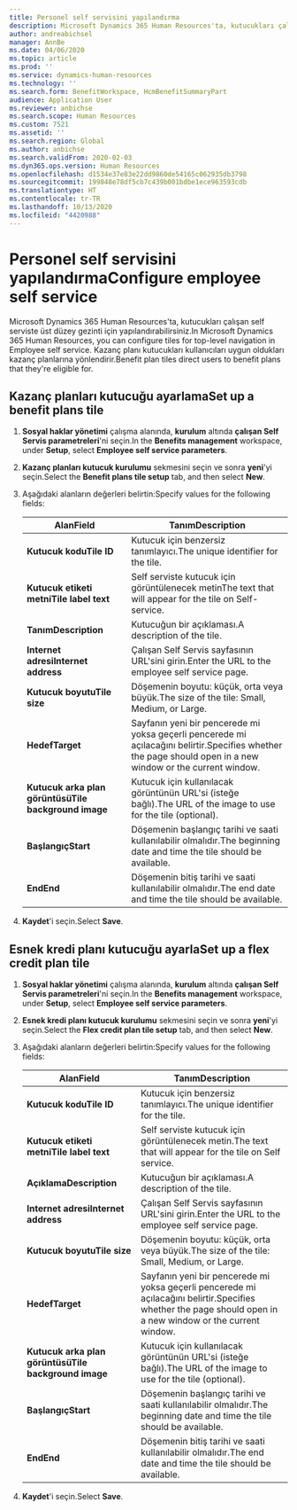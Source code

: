 ```yaml
---
title: Personel self servisini yapılandırma
description: Microsoft Dynamics 365 Human Resources'ta, kutucukları çalışan self serviste üst düzey gezinti için yapılandırabilirsiniz.
author: andreabichsel
manager: AnnBe
ms.date: 04/06/2020
ms.topic: article
ms.prod: ''
ms.service: dynamics-human-resources
ms.technology: ''
ms.search.form: BenefitWorkspace, HcmBenefitSummaryPart
audience: Application User
ms.reviewer: anbichse
ms.search.scope: Human Resources
ms.custom: 7521
ms.assetid: ''
ms.search.region: Global
ms.author: anbichse
ms.search.validFrom: 2020-02-03
ms.dyn365.ops.version: Human Resources
ms.openlocfilehash: d1534e37e83e22dd9860de54165c062935db3798
ms.sourcegitcommit: 199848e78df5cb7c439b001bdbe1ece963593cdb
ms.translationtype: HT
ms.contentlocale: tr-TR
ms.lasthandoff: 10/13/2020
ms.locfileid: "4420988"
---
```

# <a name="configure-employee-self-service"></a><span data-ttu-id="473a6-103">Personel self servisini yapılandırma</span><span class="sxs-lookup"><span data-stu-id="473a6-103">Configure employee self service</span></span>

<span data-ttu-id="473a6-104">Microsoft Dynamics 365 Human Resources'ta, kutucukları çalışan self serviste üst düzey gezinti için yapılandırabilirsiniz.</span><span class="sxs-lookup"><span data-stu-id="473a6-104">In Microsoft Dynamics 365 Human Resources, you can configure tiles for top-level navigation in Employee self service.</span></span> <span data-ttu-id="473a6-105">Kazanç planı kutucukları kullanıcıları uygun oldukları kazanç planlarına yönlendirir.</span><span class="sxs-lookup"><span data-stu-id="473a6-105">Benefit plan tiles direct users to benefit plans that they're eligible for.</span></span>

## <a name="set-up-a-benefit-plans-tile"></a><span data-ttu-id="473a6-106">Kazanç planları kutucuğu ayarlama</span><span class="sxs-lookup"><span data-stu-id="473a6-106">Set up a benefit plans tile</span></span>

1. <span data-ttu-id="473a6-107">**Sosyal haklar yönetimi** çalışma alanında, **kurulum** altında **çalışan Self Servis parametreleri**'ni seçin.</span><span class="sxs-lookup"><span data-stu-id="473a6-107">In the **Benefits management** workspace, under **Setup**, select **Employee self service parameters**.</span></span>

2. <span data-ttu-id="473a6-108">**Kazanç planları kutucuk kurulumu** sekmesini seçin ve sonra **yeni**'yi seçin.</span><span class="sxs-lookup"><span data-stu-id="473a6-108">Select the **Benefit plans tile setup** tab, and then select **New**.</span></span>

3. <span data-ttu-id="473a6-109">Aşağıdaki alanların değerleri belirtin:</span><span class="sxs-lookup"><span data-stu-id="473a6-109">Specify values for the following fields:</span></span>

   | <span data-ttu-id="473a6-110">Alan</span><span class="sxs-lookup"><span data-stu-id="473a6-110">Field</span></span> | <span data-ttu-id="473a6-111">Tanım</span><span class="sxs-lookup"><span data-stu-id="473a6-111">Description</span></span> |
   | --- | --- |
   | <span data-ttu-id="473a6-112">**Kutucuk kodu**</span><span class="sxs-lookup"><span data-stu-id="473a6-112">**Tile ID**</span></span> | <span data-ttu-id="473a6-113">Kutucuk için benzersiz tanımlayıcı.</span><span class="sxs-lookup"><span data-stu-id="473a6-113">The unique identifier for the tile.</span></span> |
   | <span data-ttu-id="473a6-114">**Kutucuk etiketi metni**</span><span class="sxs-lookup"><span data-stu-id="473a6-114">**Tile label text**</span></span> | <span data-ttu-id="473a6-115">Self serviste kutucuk için görüntülenecek metin</span><span class="sxs-lookup"><span data-stu-id="473a6-115">The text that will appear for the tile on Self-service.</span></span> |
   | <span data-ttu-id="473a6-116">**Tanım**</span><span class="sxs-lookup"><span data-stu-id="473a6-116">**Description**</span></span> | <span data-ttu-id="473a6-117">Kutucuğun bir açıklaması.</span><span class="sxs-lookup"><span data-stu-id="473a6-117">A description of the tile.</span></span> |
   | <span data-ttu-id="473a6-118">**Internet adresi**</span><span class="sxs-lookup"><span data-stu-id="473a6-118">**Internet address**</span></span> | <span data-ttu-id="473a6-119">Çalışan Self Servis sayfasının URL'sini girin.</span><span class="sxs-lookup"><span data-stu-id="473a6-119">Enter the URL to the employee self service page.</span></span> |
   | <span data-ttu-id="473a6-120">**Kutucuk boyutu**</span><span class="sxs-lookup"><span data-stu-id="473a6-120">**Tile size**</span></span> | <span data-ttu-id="473a6-121">Döşemenin boyutu: küçük, orta veya büyük.</span><span class="sxs-lookup"><span data-stu-id="473a6-121">The size of the tile: Small, Medium, or Large.</span></span> |
   | <span data-ttu-id="473a6-122">**Hedef**</span><span class="sxs-lookup"><span data-stu-id="473a6-122">**Target**</span></span> | <span data-ttu-id="473a6-123">Sayfanın yeni bir pencerede mi yoksa geçerli pencerede mi açılacağını belirtir.</span><span class="sxs-lookup"><span data-stu-id="473a6-123">Specifies whether the page should open in a new window or the current window.</span></span> |
   | <span data-ttu-id="473a6-124">**Kutucuk arka plan görüntüsü**</span><span class="sxs-lookup"><span data-stu-id="473a6-124">**Tile background image**</span></span> | <span data-ttu-id="473a6-125">Kutucuk için kullanılacak görüntünün URL'si (isteğe bağlı).</span><span class="sxs-lookup"><span data-stu-id="473a6-125">The URL of the image to use for the tile (optional).</span></span> |
   | <span data-ttu-id="473a6-126">**Başlangıç**</span><span class="sxs-lookup"><span data-stu-id="473a6-126">**Start**</span></span> | <span data-ttu-id="473a6-127">Döşemenin başlangıç tarihi ve saati kullanılabilir olmalıdır.</span><span class="sxs-lookup"><span data-stu-id="473a6-127">The beginning date and time the tile should be available.</span></span> |
   | <span data-ttu-id="473a6-128">**End**</span><span class="sxs-lookup"><span data-stu-id="473a6-128">**End**</span></span> | <span data-ttu-id="473a6-129">Döşemenin bitiş tarihi ve saati kullanılabilir olmalıdır.</span><span class="sxs-lookup"><span data-stu-id="473a6-129">The end date and time the tile should be available.</span></span> |

4. <span data-ttu-id="473a6-130">**Kaydet**'i seçin.</span><span class="sxs-lookup"><span data-stu-id="473a6-130">Select **Save**.</span></span>

## <a name="set-up-a-flex-credit-plan-tile"></a><span data-ttu-id="473a6-131">Esnek kredi planı kutucuğu ayarla</span><span class="sxs-lookup"><span data-stu-id="473a6-131">Set up a flex credit plan tile</span></span>

1. <span data-ttu-id="473a6-132">**Sosyal haklar yönetimi** çalışma alanında, **kurulum** altında **çalışan Self Servis parametreleri**'ni seçin.</span><span class="sxs-lookup"><span data-stu-id="473a6-132">In the **Benefits management** workspace, under **Setup**, select **Employee self service parameters**.</span></span>

2. <span data-ttu-id="473a6-133">**Esnek kredi planı kutucuk kurulumu** sekmesini seçin ve sonra **yeni**'yi seçin.</span><span class="sxs-lookup"><span data-stu-id="473a6-133">Select the **Flex credit plan tile setup** tab, and then select **New**.</span></span>

3. <span data-ttu-id="473a6-134">Aşağıdaki alanların değerleri belirtin:</span><span class="sxs-lookup"><span data-stu-id="473a6-134">Specify values for the following fields:</span></span>

   | <span data-ttu-id="473a6-135">Alan</span><span class="sxs-lookup"><span data-stu-id="473a6-135">Field</span></span> | <span data-ttu-id="473a6-136">Tanım</span><span class="sxs-lookup"><span data-stu-id="473a6-136">Description</span></span> |
   | --- | --- |
   | <span data-ttu-id="473a6-137">**Kutucuk kodu**</span><span class="sxs-lookup"><span data-stu-id="473a6-137">**Tile ID**</span></span> | <span data-ttu-id="473a6-138">Kutucuk için benzersiz tanımlayıcı.</span><span class="sxs-lookup"><span data-stu-id="473a6-138">The unique identifier for the tile.</span></span> |
   | <span data-ttu-id="473a6-139">**Kutucuk etiketi metni**</span><span class="sxs-lookup"><span data-stu-id="473a6-139">**Tile label text**</span></span> | <span data-ttu-id="473a6-140">Self serviste kutucuk için görüntülenecek metin.</span><span class="sxs-lookup"><span data-stu-id="473a6-140">The text that will appear for the tile on Self service.</span></span> |
   | <span data-ttu-id="473a6-141">**Açıklama**</span><span class="sxs-lookup"><span data-stu-id="473a6-141">**Description**</span></span> | <span data-ttu-id="473a6-142">Kutucuğun bir açıklaması.</span><span class="sxs-lookup"><span data-stu-id="473a6-142">A description of the tile.</span></span> |
   | <span data-ttu-id="473a6-143">**Internet adresi**</span><span class="sxs-lookup"><span data-stu-id="473a6-143">**Internet address**</span></span> | <span data-ttu-id="473a6-144">Çalışan Self Servis sayfasının URL'sini girin.</span><span class="sxs-lookup"><span data-stu-id="473a6-144">Enter the URL to the employee self service page.</span></span> |
   | <span data-ttu-id="473a6-145">**Kutucuk boyutu**</span><span class="sxs-lookup"><span data-stu-id="473a6-145">**Tile size**</span></span> | <span data-ttu-id="473a6-146">Döşemenin boyutu: küçük, orta veya büyük.</span><span class="sxs-lookup"><span data-stu-id="473a6-146">The size of the tile: Small, Medium, or Large.</span></span> |
   | <span data-ttu-id="473a6-147">**Hedef**</span><span class="sxs-lookup"><span data-stu-id="473a6-147">**Target**</span></span> | <span data-ttu-id="473a6-148">Sayfanın yeni bir pencerede mi yoksa geçerli pencerede mi açılacağını belirtir.</span><span class="sxs-lookup"><span data-stu-id="473a6-148">Specifies whether the page should open in a new window or the current window.</span></span> |
   | <span data-ttu-id="473a6-149">**Kutucuk arka plan görüntüsü**</span><span class="sxs-lookup"><span data-stu-id="473a6-149">**Tile background image**</span></span> | <span data-ttu-id="473a6-150">Kutucuk için kullanılacak görüntünün URL'si (isteğe bağlı).</span><span class="sxs-lookup"><span data-stu-id="473a6-150">The URL of the image to use for the tile (optional).</span></span> |
   | <span data-ttu-id="473a6-151">**Başlangıç**</span><span class="sxs-lookup"><span data-stu-id="473a6-151">**Start**</span></span> | <span data-ttu-id="473a6-152">Döşemenin başlangıç tarihi ve saati kullanılabilir olmalıdır.</span><span class="sxs-lookup"><span data-stu-id="473a6-152">The beginning date and time the tile should be available.</span></span> |
   | <span data-ttu-id="473a6-153">**End**</span><span class="sxs-lookup"><span data-stu-id="473a6-153">**End**</span></span> | <span data-ttu-id="473a6-154">Döşemenin bitiş tarihi ve saati kullanılabilir olmalıdır.</span><span class="sxs-lookup"><span data-stu-id="473a6-154">The end date and time the tile should be available.</span></span> |

4. <span data-ttu-id="473a6-155">**Kaydet**'i seçin.</span><span class="sxs-lookup"><span data-stu-id="473a6-155">Select **Save**.</span></span>
